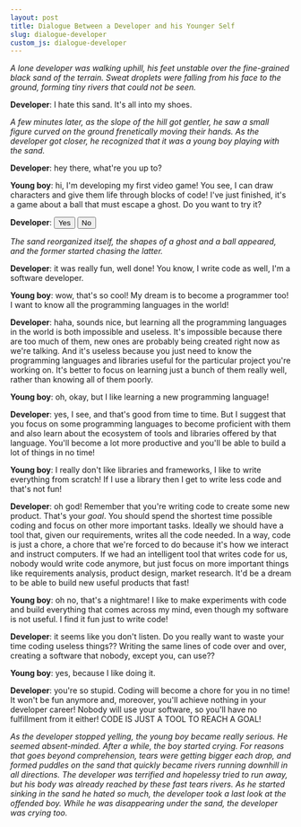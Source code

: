 ```yaml
---
layout: post
title: Dialogue Between a Developer and his Younger Self
slug: dialogue-developer
custom_js: dialogue-developer
---
```


*A lone developer was walking uphill, his feet unstable over the fine-grained black sand of the terrain. Sweat droplets were falling from his face to the ground, forming tiny rivers that could not be seen.*

**Developer**: I hate this sand. It's all into my shoes.

*A few minutes later, as the slope of the hill got gentler, he saw a small figure curved on the ground frenetically moving their hands. As the developer got closer, he recognized that it was a young boy playing with the sand.*

**Developer**: hey there, what're you up to?

**Young boy**: hi, I'm developing my first video game! You see, I can draw characters and give them life through blocks of code! I've just finished, it's a game about a ball that must escape a ghost. Do you want to try it?

**Developer**:
<button id="yesInteractive">Yes</button>
<button id="noInteractive">No</button>
<span id="response"></span>

*The sand reorganized itself, the shapes of a ghost and a ball appeared, and the former started chasing the latter.*

<div id="gameCanvas">
</div>

**Developer**: it was really fun, well done! You know, I write code as well, I'm a software developer.

**Young boy**: wow, that's so cool! My dream is to become a programmer too! I want to know all the programming languages in the world!

**Developer**: haha, sounds nice, but learning all the programming languages in the world is both impossible and useless. It's impossible because there are too much of them, new ones are probably being created right now as we're talking. And it's useless because you just need to know the programming languages and libraries useful for the particular project you're working on. It's better to focus on learning just a bunch of them really well, rather than knowing all of them poorly.

**Young boy**: oh, okay, but I like learning a new programming language!

**Developer**: yes, I see, and that's good from time to time. But I suggest that you focus on some programming languages to become proficient with them and also learn about the ecosystem of tools and libraries offered by that language. You'll become a lot more productive and you'll be able to build a lot of things in no time!

**Young boy**: I really don't like libraries and frameworks, I like to write everything from scratch! If I use a library then I get to write less code and that's not fun!

**Developer**: oh god! Remember that you're writing code to create some new product. That's your *goal*. You should spend the shortest time possible coding and focus on other more important tasks. Ideally we should have a tool that, given our requirements, writes all the code needed. In a way, code is just a chore, a chore that we're forced to do because it's how we interact and instruct computers. If we had an intelligent tool that writes code for us, nobody would write code anymore, but just focus on more important things like requirements analysis, product design, market research. It'd be a dream to be able to build new useful products that fast!

**Young boy**: oh no, that's a nightmare! I like to make experiments with code and build everything that comes across my mind, even though my software is not useful. I find it fun just to write code!

**Developer**: it seems like you don't listen. Do you really want to waste your time coding useless things?? Writing the same lines of code over and over, creating a software that nobody, except you, can use??

**Young boy**: yes, because I like doing it.

**Developer**: you're so stupid. Coding will become a chore for you in no time! It won't be fun anymore and, moreover, you'll achieve nothing in your developer career! Nobody will use your software, so you'll have no fulfillment from it either! CODE IS JUST A TOOL TO REACH A GOAL!

*As the developer stopped yelling, the young boy became really serious. He seemed absent-minded. After a while, the boy started crying. For reasons that goes beyond comprehension, tears were getting bigger each drop, and formed puddles on the sand that quickly became rivers running downhill in all directions. The developer was terrified and hopelessy tried to run away, but his body was already reached by these fast tears rivers. As he started sinking in the sand he hated so much, the developer took a last look at the offended boy. While he was disappearing under the sand, the developer was crying too.*
